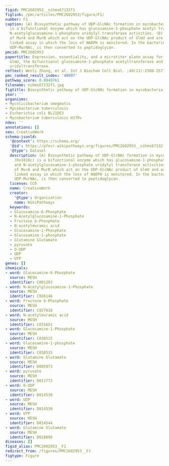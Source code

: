 ```yaml
---
figid: PMC2602953__nihms67132f1
figlink: /pmc/articles/PMC2602953/figure/F1/
number: F1
caption: (A) Biosynthetic pathway of UDP-GlcNAc formation in mycobacteria. GlmU (Rv1018c)
  is a bifunctional enzyme which has glucosamine-1-phosphate acetyl transferase and
  N-acetylglucosamine-1-phosphate uridylyl transferase activities. (B) The reactions
  of MurA and MurB which act on the UDP-GlcNAc product of GlmU and are used in the
  linked assay in which the loss of NADPH is monitored. In the bacterium, the product,
  UDP-MurNAc, is then converted to peptidoglycan.
pmcid: PMC2602953
papertitle: Expression, essentiality, and a microtiter plate assay for mycobacterial
  GlmU, the bifunctional glucosamine-1-phosphate acetyltransferase and N-acetylglucosamine-1-phosphate
  uridyltransferase.
reftext: Wenli Zhang, et al. Int J Biochem Cell Biol. ;40(11):2560-2571.
pmc_ranked_result_index: '40097'
pathway_score: 0.8949761
filename: nihms67132f1.jpg
figtitle: Biosynthetic pathway of UDP-GlcNAc formation in mycobacteria
year: ''
organisms:
- Mycolicibacterium smegmatis
- Mycobacterium tuberculosis
- Escherichia coli BL21DE3
- Mycobacterium tuberculosis H37Rv
ndex: ''
annotations: []
seo: CreativeWork
schema-jsonld:
  '@context': https://schema.org/
  '@id': https://pfocr.wikipathways.org/figures/PMC2602953__nihms67132f1.html
  '@type': Dataset
  description: (A) Biosynthetic pathway of UDP-GlcNAc formation in mycobacteria. GlmU
    (Rv1018c) is a bifunctional enzyme which has glucosamine-1-phosphate acetyl transferase
    and N-acetylglucosamine-1-phosphate uridylyl transferase activities. (B) The reactions
    of MurA and MurB which act on the UDP-GlcNAc product of GlmU and are used in the
    linked assay in which the loss of NADPH is monitored. In the bacterium, the product,
    UDP-MurNAc, is then converted to peptidoglycan.
  license: CC0
  name: CreativeWork
  creator:
    '@type': Organization
    name: WikiPathways
  keywords:
  - Glucosamine-6-Phosphate
  - N-Acetylglucosamine-1-Phosphate
  - Fructose 6-Phosphate
  - N-acetylmuramic acid
  - Glucosamine-1-Phosphate
  - Glucosamine-1-phosphate
  - Glutamine Glutamate
  - pyruvate
  - O-UDP
  - UDP
  - UTP
genes: []
chemicals:
- word: Glucosamine-6-Phosphate
  source: MESH
  identifier: C001293
- word: N-Acetylglucosamine-1-Phosphate
  source: MESH
  identifier: C026146
- word: Fructose 6-Phosphate
  source: MESH
  identifier: C027618
- word: N-acetylmuramic acid
  source: MESH
  identifier: C031651
- word: Glucosamine-1-Phosphate
  source: MESH
  identifier: C038515
- word: Glucosamine-1-phosphate
  source: MESH
  identifier: C038515
- word: Glutamine Glutamate
  source: MESH
  identifier: D005973
- word: pyruvate
  source: MESH
  identifier: D011773
- word: O-UDP
  source: MESH
  identifier: D014530
- word: UDP
  source: MESH
  identifier: D014530
- word: UTP
  source: MESH
  identifier: D014544
- word: Glutamine Glutamate
  source: MESH
  identifier: D018698
diseases: []
figid_alias: PMC2602953__F1
redirect_from: /figures/PMC2602953__F1
figtype: Figure
---
```

